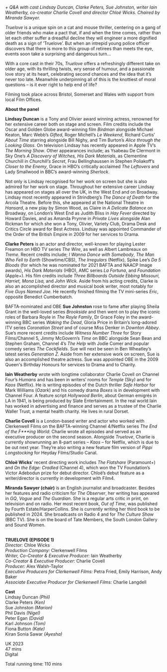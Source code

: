 
_+ Q&A with cast Lindsay Duncan, Clarke Peters, Sue Johnston, writer  Iain Weatherby, co-creator Charlie Covell and director Chloë Wicks.  Chaired by Miranda Sawyer._

_Truelove_ is a unique spin on a cat and mouse thriller, centering on a gang of older friends who make a pact that, if and when the time comes, rather than let each other suffer a dreadful decline they will engineer a more dignified death as a sign of ‘Truelove’. But when an intrepid young police officer discovers that there is more to this group of retirees than meets the eye, events soon take a surprising and dangerous turn…

With a core cast in their 70s, _Truelove_ offers a refreshingly different take on older age, with its thrilling twists, wry sense of humour, and a passionate love story at its heart, celebrating second chances and the idea that it’s never too late. Meanwhile underpinning all of this is the knottiest of moral questions – is it ever right to help end of life?

Filming took place across Bristol, Somerset and Wales with support from local Film Offices.

**About the panel**

**Lindsay Duncan** is a Tony and Olivier award winning actress, renowned for her extensive career both on stage and screen. Film credits include the Oscar and Golden Globe award-winning film _Birdman_ alongside Michael Keaton, Marc Webb’s _Gifted_, Roger Michell’s _Le Weekend_, Richard Curtis’ _About Time_ starring alongside Bill Nighy, and Tim Burton’s _Alice through the Looking Glass_. On television Lindsay has recently appeared in Apple TV’s _The Morning Show_. Other appearances include; as Ysabeau De Clermont in Sky One’s _A Discovery of Witches, His Dark Materials_, as Clementine Churchill in _Churchill’s Secret_, Frau Bellinghaussen in Stephen Poliakoff’s _Closer to the Enemy_, Grace in HBO’s critically acclaimed _The Leftovers_ and Lady Smallwood in BBC’s award-winning _Sherlock_.

Not only is Lindsay recognised for her work on screen but she is also admired for her work on stage. Throughout her extensive career Lindsay has appeared on stages all over the UK, in the West End and on Broadway. Lindsay most recently appeared in Strindberg’s _The Dance of Death_ for the Arcola Theatre. Before this, she appeared at the National Theatre in _Hansard_, a new play by Simon Wood, as Claire in _A Delicate Balance_ on Broadway, on London’s West End as Judith Bliss in _Hay Fever_ directed by Howard Davies, and as Amanda Prynne in _Private Lives_ alongside Alan Rickman for which she won a Tony, Olivier, Variety Club, Drama Desk and Critics Circle award for Best Actress. Lindsay was appointed Commander of the Order of the British Empire in 2009 for her services to Drama.

**Clarke Peters** is an actor and director, well-known for playing Lester Freamon on HBO TV series _The Wire_, as well as Albert Lambreaux on _Treme_. Recent credits include; _I Wanna Dance with Somebody_, _The Man Who Fell to Earth_ (Showtime/CBS), _The Irregulars_ (Netflix), Spike Lee’s _Da 5 Bloods_ (for which he was nominated for 2021 BAFTA and NAACP Image awards), _His Dark Materials_ (HBO), AMC series _La Fortuna_, and _Foundation_ (Apple+).  His film credits include _Three Billboards Outside Ebbing Missouri, Harriet, Mona Lisa,_ and _John Wick._ Aside from his acting credits, Clarke is also an accomplished director and musical book writer, most notably for _Five Guys Named Joe._ He recently finished filming the TV mini-series _Eric_, opposite Benedict Cumberbatch.

BAFTA-nominated and OBE **Sue Johnston** rose to fame after playing Sheila Grant in the well-loved series _Brookside_ and then went on to play the iconic roles of Barbara Royle in _The Royle Family_, Dr Grace Foley in the award-winning BBC series _Waking the Dead_, Gloria Price in Britain’s long-adored ITV series _Coronation_ _Street_ and of course Miss Denker in _Downton_ _Abbey_. Sue’s more recent credits include _Witness Number Three_ for Story Films/Channel 5, Jimmy McGovern’s _Time_ on BBC alongside Sean Bean and Stephen Graham, Channel 4’s _The_ _Help_ with Jodie Comer and popular comedy series _The_ _Cockfields_. Sue will next be seen in Ben Wheatley’s latest series _Generation_ _Z_. Aside from her extensive work on screen, Sue is also an accomplished theatre actress. Sue was appointed OBE in the 2009 Queen's Birthday Honours for services to Drama and to Charity.

**Iain Weatherby** wrote with longtime collaborator Charlie Covell on Channel Four’s _Humans_ and has been in writers’ rooms for _Temple_ (Sky) and for _Kaos_ (Netflix). He is writing episodes of the Dutch thriller _Safe Harbor_ for Mark Williams (_Ozark_) and his comedy drama _Boxes_ is in development with Channel Four. A feature script _Hollywood_ _Berlin_, about German emigrés in LA in 1941, is being produced by Slate Entertainment. In the real world Iain has worked in advertising and finance and serves as a trustee of the Charlie Waller Trust, a mental health charity. He lives in rural Dorset.

**Charlie Covell** is a London-based writer and actor who worked with Clerkenwell Films on the BAFTA-winning Channel 4/Netflix series _The End of the F***ing World_: Charlie wrote all episodes and served as an executive producer on the second season. Alongside _Truelove_, Charlie is currently showrunning an 8-part series – _Kaos_ – for Netflix, which is due to be out next year. They’re also writing a new feature film version of _Pippi Longstocking_ for Heyday Films/Studio Canal.

**Chloë Wicks**’ recent directing work includes _The Flatshare_ (Paramount+) and _On the Edge: Cradled_ (Channel 4), which won the TV Foundation’s Victor Adebodun prize for debut director. Chloë’s debut feature as a writer/director is currently in development with Film4.

**Miranda Sawyer (chair)** is an English journalist and broadcaster. Besides her features and radio criticism for _The Observer_, her writing has appeared in _GQ_, _Vogue_ and _The_ _Guardian_. She is a regular arts critic in print, on television and on radio. Her most recent book, _Out of Time_, was published by Fourth Estate/HarperCollins. She is currently writing her third book to be published in 2024. She broadcasts on Radio 4 and for _The Culture Show_ (BBC TV). She is on the board of Tate Members, the South London Gallery and Sound Women.
<br><br>

**TRUELOVE (EPISODE 1)**<br>
_Director:_ Chloe Wicks<br>
_Production Company:_ Clerkenwell Films<br>
_Writer, Co-Creator & Executive Producer:_  Iain Weatherby<br>
_Co-Creator & Executive Producer:_ Charlie Covell<br>
_Producer:_ Alex Walsh-Taylor<br>
_Executive Producers for Clerkenwell Films:_ Petra Fried, Emily Harrison, Andy Baker<br>
_Associate Executive Producer for Clerkenwell Films:_  Charlie Langdell<br>

**Cast**<br>
Lindsay Duncan _(Phil)_<br>
Clarke Peters _(Ken)_<br>
Sue Johnston _(Marion)_<br>
Phil Davis _(Nigel)_<br>
Peter Egan _(David)_<br>
Karl Johnson  _(Tom)_<br>
Fiona Button  _(Kate)_<br>
Kiran Sonia Sawar _(Ayesha)_<br>

UK 2023<br>
47 mins<br>
Digital<br>

Total running time: 110 mins<br>
<br>
<!--stackedit_data:
eyJoaXN0b3J5IjpbNzE2NDc4ODA2XX0=
-->